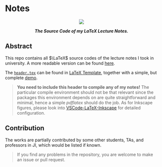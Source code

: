 # Notes

<p align="center">
	<img src="./preview.png"/>
</p>

<p align="center"><b><i>
	The Source Code of my LaTeX Lecture Notes.
</i></b></p>

## Abstract

This repo contains all $\LaTeX$ source codes of the lecture notes I took in university. A more readable version can be found [here](https://www.pbb.wtf/posts/Notes).

The [`header.tex`](https://github.com/sleepymalc/LaTeX-Template/blob/main/Note/header.tex) can be found in [LaTeX Template](https://github.com/sleepymalc/LaTeX-Template), together with a simple, but complete [demo](https://github.com/sleepymalc/LaTeX-Template/blob/main/Note/master.pdf).

> **You need to include this header to compile any of my notes!** The particular compile environment should not be that relevant since the packages this environment depends on are quite straightforward and minimal, hence a simple *pdflatex* should do the job. As for Inkscape figures, please look into [VSCode-LaTeX-Inkscape](https://github.com/sleepymalc/VSCode-LaTeX-Inkscape) for detailed configuration.

## Contribution

The works are partially contributed by some other students, TAs, and professors in JI, which would be listed if known.

> If you find any problems in the repository, you are welcome to make an issue or pull request.
